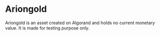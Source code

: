 # Ariongold
Ariongold is an asset created on Algorand and holds no current monetary value. It is made for testing purpose only.

